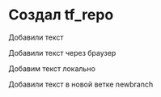 # Создал tf_repo

Добавили текст 

Добавили текст через браузер 

Добавим текст локально

Добавили текст в новой ветке newbranch